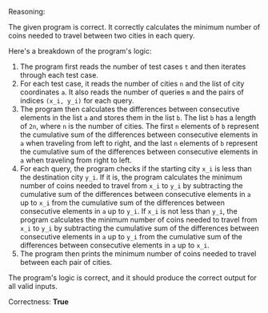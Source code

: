 Reasoning:

The given program is correct. It correctly calculates the minimum number of coins needed to travel between two cities in each query.

Here's a breakdown of the program's logic:

1. The program first reads the number of test cases `t` and then iterates through each test case.
2. For each test case, it reads the number of cities `n` and the list of city coordinates `a`. It also reads the number of queries `m` and the pairs of indices `(x_i, y_i)` for each query.
3. The program then calculates the differences between consecutive elements in the list `a` and stores them in the list `b`. The list `b` has a length of `2n`, where `n` is the number of cities. The first `n` elements of `b` represent the cumulative sum of the differences between consecutive elements in `a` when traveling from left to right, and the last `n` elements of `b` represent the cumulative sum of the differences between consecutive elements in `a` when traveling from right to left.
4. For each query, the program checks if the starting city `x_i` is less than the destination city `y_i`. If it is, the program calculates the minimum number of coins needed to travel from `x_i` to `y_i` by subtracting the cumulative sum of the differences between consecutive elements in `a` up to `x_i` from the cumulative sum of the differences between consecutive elements in `a` up to `y_i`. If `x_i` is not less than `y_i`, the program calculates the minimum number of coins needed to travel from `x_i` to `y_i` by subtracting the cumulative sum of the differences between consecutive elements in `a` up to `y_i` from the cumulative sum of the differences between consecutive elements in `a` up to `x_i`.
5. The program then prints the minimum number of coins needed to travel between each pair of cities.

The program's logic is correct, and it should produce the correct output for all valid inputs.

Correctness: **True**